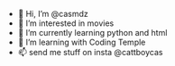 - 👋 Hi, I’m @casmdz
- 👀 I’m interested in movies
- 🌱 I’m currently learning python and html
- 💞️ I’m learning with Coding Temple
- 📫 send me stuff on insta @cattboycas

<!---
casmdz/casmdz is a ✨ special ✨ repository because its `README.md` (this file) appears on your GitHub profile.
You can click the Preview link to take a look at your changes.
--->
